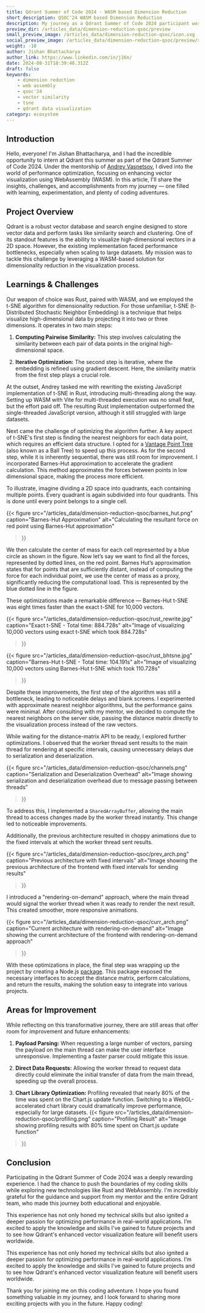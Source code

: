 ```yaml
---
title: Qdrant Summer of Code 2024 - WASM based Dimension Reduction
short_description: QSOC'24 WASM based Dimension Reduction
description: My journey as a Qdrant Summer of Code 2024 participant working on enhancing vector visualization using WebAssembly (WASM) based dimension reduction.
preview_dir: /articles_data/dimension-reduction-qsoc/preview
small_preview_image: /articles_data/dimension-reduction-qsoc/icon.svg
social_preview_image: /articles_data/dimension-reduction-qsoc/preview/social_preview.jpg
weight: -10
author: Jishan Bhattacharya
author_link: https://www.linkedin.com/in/j16n/
date: 2024-08-31T10:39:48.312Z
draft: false
keywords:
    - dimension reduction
    - web assembly
    - qsoc'24
    - vector similarity
    - tsne
    - qdrant data visualization
category: ecosystem
---
```




## Introduction

Hello, everyone! I'm Jishan Bhattacharya, and I had the incredible opportunity to intern at Qdrant this summer as part of the Qdrant Summer of Code 2024. Under the mentorship of [Andrey Vasnetsov](https://www.linkedin.com/in/andrey-vasnetsov-75268897/), I dived into the world of performance optimization, focusing on enhancing vector visualization using WebAssembly (WASM). In this article, I'll share the insights, challenges, and accomplishments from my journey — one filled with learning, experimentation, and plenty of coding adventures.


## Project Overview

Qdrant is a robust vector database and search engine designed to store vector data and perform tasks like similarity search and clustering. One of its standout features is the ability to visualize high-dimensional vectors in a 2D space. However, the existing implementation faced performance bottlenecks, especially when scaling to large datasets. My mission was to tackle this challenge by leveraging a WASM-based solution for dimensionality reduction in the visualization process.


## Learnings & Challenges

Our weapon of choice was Rust, paired with WASM, and we employed the t-SNE algorithm for dimensionality reduction. For those unfamiliar, t-SNE (t-Distributed Stochastic Neighbor Embedding) is a technique that helps visualize high-dimensional data by projecting it into two or three dimensions. It operates in two main steps:

1. **Computing Pairwise Similarity:** This step involves calculating the similarity between each pair of data points in the original high-dimensional space.

2. **Iterative Optimization:** The second step is iterative, where the embedding is refined using gradient descent. Here, the similarity matrix from the first step plays a crucial role.

At the outset, Andrey tasked me with rewriting the existing JavaScript implementation of t-SNE in Rust, introducing multi-threading along the way. Setting up WASM with Vite for multi-threaded execution was no small feat, but the effort paid off. The resulting Rust implementation outperformed the single-threaded JavaScript version, although it still struggled with large datasets.

Next came the challenge of optimizing the algorithm further. A key aspect of t-SNE's first step is finding the nearest neighbors for each data point, which requires an efficient data structure. I opted for a [Vantage Point Tree](https://en.wikipedia.org/wiki/Vantage-point_tree) (also known as a Ball Tree) to speed up this process. As for the second step, while it is inherently sequential, there was still room for improvement. I incorporated Barnes-Hut approximation to accelerate the gradient calculation. This method approximates the forces between points in low dimensional space, making the process more efficient.

To illustrate, imagine dividing a 2D space into quadrants, each containing multiple points. Every quadrant is again subdivided into four quadrants. This is done until every point belongs to a single cell.

{{< figure 
    src="/articles_data/dimension-reduction-qsoc/barnes_hut.png" 
    caption="Barnes-Hut Approximation" 
    alt="Calculating the resultant force on red point using Barnes-Hut approximation" 
>}}

We then calculate the center of mass for each cell represented by a blue circle as shown in the figure. Now let’s say we want to find all the forces, represented by dotted lines, on the red point. Barnes Hut’s approximation states that for points that are sufficiently distant, instead of computing the force for each individual point, we use the center of mass as a proxy, significantly reducing the computational load. This is represented by the blue dotted line in the figure.

These optimizations made a remarkable difference — Barnes-Hut t-SNE was eight times faster than the exact t-SNE for 10,000 vectors.

{{< figure 
    src="/articles_data/dimension-reduction-qsoc/rust_rewrite.jpg" 
    caption="Exact t-SNE - Total time: 884.728s" 
    alt="Image of visualizing 10,000 vectors using exact t-SNE which took 884.728s" 
>}}

{{< figure 
    src="/articles_data/dimension-reduction-qsoc/rust_bhtsne.jpg" 
    caption="Barnes-Hut t-SNE - Total time: 104.191s" 
    alt="Image of visualizing 10,000 vectors using Barnes-Hut t-SNE which took 110.728s" 
>}}

Despite these improvements, the first step of the algorithm was still a bottleneck, leading to noticeable delays and blank screens. I experimented with approximate nearest neighbor algorithms, but the performance gains were minimal. After consulting with my mentor, we decided to compute the nearest neighbors on the server side, passing the distance matrix directly to the visualization process instead of the raw vectors.

While waiting for the distance-matrix API to be ready, I explored further optimizations. I observed that the worker thread sent results to the main thread for rendering at specific intervals, causing unnecessary delays due to serialization and deserialization.

{{< figure 
    src="/articles_data/dimension-reduction-qsoc/channels.png" 
    caption="Serialization and Deserialization Overhead" 
    alt="Image showing serialization and deserialization overhead due to message passing between threads" 
>}}

To address this, I implemented a `SharedArrayBuffer`, allowing the main thread to access changes made by the worker thread instantly. This change led to noticeable improvements.

Additionally, the previous architecture resulted in choppy animations due to the fixed intervals at which the worker thread sent results.

{{< figure 
    src="/articles_data/dimension-reduction-qsoc/prev_arch.png" 
    caption="Previous architecture with fixed intervals" 
    alt="Image showing the previous architecture of the frontend with fixed intervals for sending results" 
>}}

I introduced a "rendering-on-demand" approach, where the main thread would signal the worker thread when it was ready to render the next result. This created smoother, more responsive animations.

{{< figure 
    src="/articles_data/dimension-reduction-qsoc/curr_arch.png" 
    caption="Current architecture with rendering-on-demand"
    alt="Image showing the current architecture of the frontend with rendering-on-demand approach"
>}}

With these optimizations in place, the final step was wrapping up the project by creating a Node.js [package](https://www.npmjs.com/package/wasm-dist-bhtsne). This package exposed the necessary interfaces to accept the distance matrix, perform calculations, and return the results, making the solution easy to integrate into various projects.


## Areas for Improvement

While reflecting on this transformative journey, there are still areas that offer room for improvement and future enhancements:

1. **Payload Parsing:** When requesting a large number of vectors, parsing the payload on the main thread can make the user interface unresponsive. Implementing a faster parser could mitigate this issue.

2. **Direct Data Requests:** Allowing the worker thread to request data directly could eliminate the initial transfer of data from the main thread, speeding up the overall process.

3. **Chart Library Optimization:** Profiling revealed that nearly 80% of the time was spent on the Chart.js update function. Switching to a WebGL-accelerated chart library could dramatically improve performance, especially for large datasets.
{{< figure 
    src="/articles_data/dimension-reduction-qsoc/profiling.png" 
    caption="Profiling Result" 
    alt="Image showing profiling results with 80% time spent on Chart.js update function" 
>}}


## Conclusion

Participating in the Qdrant Summer of Code 2024 was a deeply rewarding experience. I had the chance to push the boundaries of my coding skills while exploring new technologies like Rust and WebAssembly. I'm incredibly grateful for the guidance and support from my mentor and the entire Qdrant team, who made this journey both educational and enjoyable.

This experience has not only honed my technical skills but also ignited a deeper passion for optimizing performance in real-world applications. I’m excited to apply the knowledge and skills I've gained to future projects and to see how Qdrant's enhanced vector visualization feature will benefit users worldwide.

This experience has not only honed my technical skills but also ignited a deeper passion for optimizing performance in real-world applications. I’m excited to apply the knowledge and skills I've gained to future projects and to see how Qdrant's enhanced vector visualization feature will benefit users worldwide.

Thank you for joining me on this coding adventure. I hope you found something valuable in my journey, and I look forward to sharing more exciting projects with you in the future. Happy coding!